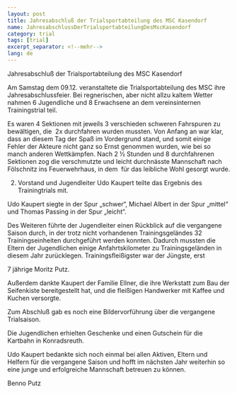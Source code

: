 ```yaml
---
layout: post
title: Jahresabschluß der Trialsportabteilung des MSC Kasendorf
name: JahresabschlussDerTrialsportabteilungDesMscKasendorf
category: trial
tags: [trial]
excerpt_separator: <!--mehr-->
lang: de
---
```


Jahresabschluß der Trialsportabteilung des MSC Kasendorf

<!--mehr-->

Am Samstag dem 09.12. veranstaltete die Trialsportabteilung des MSC ihre Jahresabschlussfeier. Bei regnerischen, aber nicht allzu kaltem Wetter nahmen 6 Jugendliche und 8 Erwachsene an dem vereinsinternen Trainingstrial teil.

Es waren 4 Sektionen mit jeweils 3 verschieden schweren Fahrspuren zu bew&auml;ltigen, die&nbsp; 2x durchfahren wurden mussten. Von Anfang an war klar, dass an diesem Tag der Spa&szlig; im Vordergrund stand, und somit einige Fehler der Akteure nicht ganz so Ernst genommen wurden, wie bei so manch anderen Wettk&auml;mpfen. Nach 2 &frac12; Stunden und 8 durchfahrenen Sektionen zog die verschmutzte und leicht durchn&auml;sste Mannschaft nach F&ouml;lschnitz ins Feuerwehrhaus, in dem&nbsp; f&uuml;r das leibliche Wohl gesorgt wurde.

2. Vorstand und Jugendleiter Udo Kaupert teilte das Ergebnis des Trainingtrials mit.

Udo Kaupert siegte in der Spur &bdquo;schwer&ldquo;, Michael Albert in der Spur &bdquo;mittel&ldquo; und Thomas Passing in der Spur &bdquo;leicht&ldquo;.

Des Weiteren f&uuml;hrte der Jugendleiter einen R&uuml;ckblick auf die vergangene Saison durch, in der trotz nicht vorhandenen Trainingsgel&auml;ndes 32 Trainingseinheiten durchgef&uuml;hrt werden konnten. Dadurch mussten die Eltern der Jugendlichen einige Anfahrtskilometer zu Trainingsgel&auml;nden in diesem Jahr zur&uuml;cklegen. Trainingsflei&szlig;igster war der J&uuml;ngste, erst

7 j&auml;hrige Moritz Putz.

Au&szlig;erdem dankte Kaupert der Familie Ellner, die ihre Werkstatt zum Bau der Seifenkiste bereitgestellt hat, und die flei&szlig;igen Handwerker mit Kaffee und Kuchen versorgte.

Zum Abschlu&szlig; gab es noch eine Bildervorf&uuml;hrung &uuml;ber die vergangene Trialsaison.

Die Jugendlichen erhielten Geschenke und einen Gutschein f&uuml;r die Kartbahn in Konradsreuth.

Udo Kaupert bedankte sich noch einmal bei allen Aktiven, Eltern und Helfern f&uuml;r die vergangene Saison und hofft im n&auml;chsten Jahr weiterhin so eine junge und erfolgreiche Mannschaft betreuen zu k&ouml;nnen.

Benno Putz
